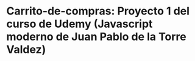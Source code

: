 # Carrito-de-compras:  Proyecto 1 del curso de Udemy (Javascript moderno de Juan Pablo de la Torre Valdez)
